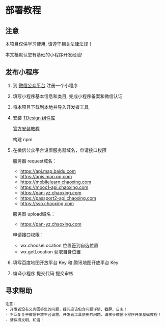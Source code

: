 # 部署教程

## 注意

本项目仅供学习使用, 请遵守相关法律法规！

本文档默认您有基础的小程序开发经验!

## 发布小程序

1. 到 [微信公众平台](https://mp.weixin.qq.com) 注册一个小程序

2. 填写小程序基本信息和类目, 完成小程序备案和微信认证

3. 将本项目下载到本地并导入开发者工具

4. 安装 [TDesign 组件库](https://tdesign.tencent.com/miniprogram)

    [官方安装教程](https://tdesign.tencent.com/miniprogram/getting-started)

    构建 npm

5. 在微信公众平台设置服务器域名，申请接口权限

	服务器 request域名：
	- https://api.map.baidu.com
	- https://apis.map.qq.com
	- https://mobilelearn.chaoxing.com
	- https://mooc1-api.chaoxing.com
	- https://pan-yz.chaoxing.com
	- https://passport2-api.chaoxing.com
	- https://sso.chaoxing.com

	服务器 upload域名：
	- https://pan-yz.chaoxing.com

	申请接口权限：
	- wx.chooseLocation 位置签到自选位置
	- wx.getLocation    获取自身位置

6. 填写百度地图开放平台 Key 和 腾讯地图开放平台 Key

7. 编译小程序 提交代码 提交审核

## 寻求帮助

	注意：
	- 开发者没有义务回答您的问题，提问应该包含问题详情、截屏、日志！
	- 不回复关于微信开放平台设置、开发者工具使用的问题，请移步微信小程序开发基础教程！
	- 请保持文明、和谐！